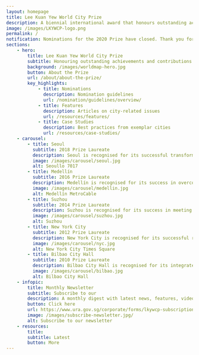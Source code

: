 ```yaml
---
layout: homepage
title: Lee Kuan Yew World City Prize
description: A biennial international award that honours outstanding achievements and contributions to the creation of liveable, vibrant and sustainable urban communities around the world
image: /images/LKYWCP-logo.png
permalink: /
notification: Nominations for the 2020 Prize have closed. Thank you for your interest.
sections:
    - hero:
        title: Lee Kuan Yew World City Prize
        subtitle: Honouring outstanding achievements and contributions to the creation of liveable, vibrant and sustainable urban communities around the world
        background: /images/worldmap-hero.jpg
        button: About the Prize
        url: /about/about-the-prize/
        key_highlights:
            - title: Nominations
              description: Nomination guidelines
              url: /nomination/guidelines/overview/
            - title: Features 
              description: Articles on city-related issues
              url: /resources/features/
            - title: Case Studies
              description: Best practices from exemplar cities
              url: /resources/case-studies/
    - carousel:
        - title: Seoul
          subtitle: 2018 Prize Laureate
          description: Seoul is recognised for its successful transformation from a bureaucratic top-down city into the inclusive, socially stable and highly innovative city we see today.
          image: /images/carousel/seoul.jpg
          alt: Seoullo 7017
        - title: Medellín 
          subtitle: 2016 Prize Laureate
          description: Medellín is recognised for its success in overcoming challenges of uncontrolled urban expansion and year of violence due to social inequalities.
          image: /images/carousel/medellin.jpg
          alt: Medellín MetroCable
        - title: Suzhou
          subtitle: 2014 Prize Laureate
          description: Suzhou is recognised for its success in meeting the multiple challenges of balancing economic growth with protection of cultural and built heritage. 
          image: /images/carousel/suzhou.jpg
          alt: Suzhou 
        - title: New York City
          subtitle: 2012 Prize Laureate
          description: New York City is recognised for its successful reinvention and rejuvenation of the city framed by PlaNYC - a  blueprint for a greater and greener city.
          image: /images/carousel/nyc.jpg
          alt: New York City Times Square
        - title: Bilbao City Hall
          subtitle: 2010 Prize Laureate
          description: Bilbao City Hall is recognised for its integrated and holistic approach in urban transformation.
          image: /images/carousel/bilbao.jpg
          alt: Bilbao City Hall
    - infopic:
        title: Monthly Newsletter
        subtitle: Subscribe to our
        description: A monthly digest with latest news, features, videos and interviews on issues concerning urban governance and city planning.
        button: Click here
        url: https://www.ura.gov.sg/corporate/forms/lkywcp-subscription
        image: /images/subscribe-newsletter.jpg/
        alt: Subscribe to our newsletter
    - resources:
        title: 
        subtitle: Latest
        button: More
---
```

